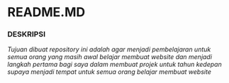 # README.MD
### DESKRIPSI
*Tujuan dibuat repository ini adalah agar menjadi pembelajaran untuk semua orang yang masih awal belajar membuat website dan menjadi langkah pertama bagi saya dalam membuat projek untuk tahun kedepan supaya menjadi tempat untuk semua orang belajar membuat website*
